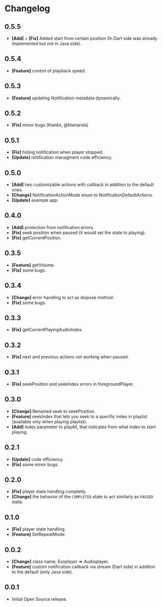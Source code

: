 # Changelog

## 0.5.5

- **[Add]** + **[Fix]** Added start from certain position (In Dart side was already implemented but not in Java side).

## 0.5.4

- **[Feature]** control of playback speed.

## 0.5.3

- **[Feature]** updating Notification metadata dynamically.

## 0.5.2

- **[Fix]** minor bugs (thanks, @btanarola)

## 0.5.1

- **[Fix]** hiding notification when player stopped.
- **[Update]** notification managment code efficiency.

## 0.5.0

- **[Add]** two customizable actions with callback in addition to the default ones.
- **[Change]** NotificationActionMode enum to NotificationDefaultActions.
- **[Update]** example app.

## 0.4.0

- **[Add]** protection from notification errors.
- **[Fix]** seek position when paused (it would set the state to playing).
- **[Fix]** getCurrentPosition.

## 0.3.5

- **[Feature]** getVolume.
- **[Fix]** some bugs.

## 0.3.4

- **[Change]** error handling to act as dispose method.
- **[Fix]** some bugs.

## 0.3.3

- **[Fix]** getCurrentPlayingAudioIndex.

## 0.3.2

- **[Fix]** next and previous actions not working when paused.

## 0.3.1

- **[Fix]** seekPosition and seekIndex errors in foregroundPlayer.

## 0.3.0

- **[Change]** Renamed seek to seekPosition.
- **[Feature]** seekIndex that lets you seek to a specific index in playlist (available only when playing playlist).
- **[Add]** index parameter to playAll, that indicates from what index to start playing.

## 0.2.1

- **[Update]** code efficiency.
- **[Fix]** some minor bugs.

## 0.2.0

- **[Fix]** player state handling completly.
- **[Change]** the behavior of the `COMPLETED` state to act similarly as `PAUSED` state.

## 0.1.0

- **[Fix]** player state handling.
- **[Feature]** SetRepeatMode.

## 0.0.2

- **[Change]** class name, Exoplayer => Audioplayer.
- **[Feature]** custom notification callback via stream (Dart side) in addition to the default (only Java side). 

## 0.0.1

- Initial Open Source release.


